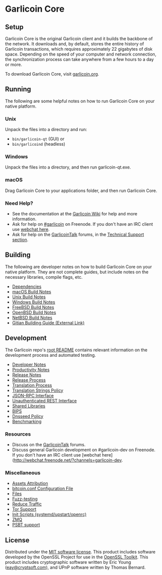 Garlicoin Core
=============

Setup
---------------------
Garlicoin Core is the original Garlicoin client and it builds the backbone of the network. It downloads and, by default, stores the entire history of Garlicoin transactions, which requires approximately 22 gigabytes of disk space. Depending on the speed of your computer and network connection, the synchronization process can take anywhere from a few hours to a day or more.

To download Garlicoin Core, visit [garlicoin.org](https://garlicoin.org/).

Running
---------------------
The following are some helpful notes on how to run Garlicoin Core on your native platform.

### Unix

Unpack the files into a directory and run:

- `bin/garlicoin-qt` (GUI) or
- `bin/garlicoind` (headless)

### Windows

Unpack the files into a directory, and then run garlicoin-qt.exe.

### macOS

Drag Garlicoin Core to your applications folder, and then run Garlicoin Core.

### Need Help?

* See the documentation at the [Garlicoin Wiki](https://garlicoin.info/)
for help and more information.
* Ask for help on [#garlicoin](http://webchat.freenode.net?channels=garlicoin) on Freenode. If you don't have an IRC client use [webchat here](http://webchat.freenode.net?channels=garlicoin).
* Ask for help on the [GarlicoinTalk](https://garlicointalk.io/) forums, in the [Technical Support section](https://garlicointalk.io/c/technical-support).

Building
---------------------
The following are developer notes on how to build Garlicoin Core on your native platform. They are not complete guides, but include notes on the necessary libraries, compile flags, etc.

- [Dependencies](dependencies.md)
- [macOS Build Notes](build-osx.md)
- [Unix Build Notes](build-unix.md)
- [Windows Build Notes](build-windows.md)
- [FreeBSD Build Notes](build-freebsd.md)
- [OpenBSD Build Notes](build-openbsd.md)
- [NetBSD Build Notes](build-netbsd.md)
- [Gitian Building Guide (External Link)](https://github.com/bitcoin-core/docs/blob/master/gitian-building.md)

Development
---------------------
The Garlicoin repo's [root README](/README.md) contains relevant information on the development process and automated testing.

- [Developer Notes](developer-notes.md)
- [Productivity Notes](productivity.md)
- [Release Notes](release-notes.md)
- [Release Process](release-process.md)
- [Translation Process](translation_process.md)
- [Translation Strings Policy](translation_strings_policy.md)
- [JSON-RPC Interface](JSON-RPC-interface.md)
- [Unauthenticated REST Interface](REST-interface.md)
- [Shared Libraries](shared-libraries.md)
- [BIPS](bips.md)
- [Dnsseed Policy](dnsseed-policy.md)
- [Benchmarking](benchmarking.md)

### Resources
* Discuss on the [GarlicoinTalk](https://garlicointalk.io/) forums.
* Discuss general Garlicoin development on #garlicoin-dev on Freenode. If you don't have an IRC client use [webchat here](http://webchat.freenode.net/?channels=garlicoin-dev.

### Miscellaneous
- [Assets Attribution](assets-attribution.md)
- [bitcoin.conf Configuration File](bitcoin-conf.md)
- [Files](files.md)
- [Fuzz-testing](fuzzing.md)
- [Reduce Traffic](reduce-traffic.md)
- [Tor Support](tor.md)
- [Init Scripts (systemd/upstart/openrc)](init.md)
- [ZMQ](zmq.md)
- [PSBT support](psbt.md)

License
---------------------
Distributed under the [MIT software license](/COPYING).
This product includes software developed by the OpenSSL Project for use in the [OpenSSL Toolkit](https://www.openssl.org/). This product includes
cryptographic software written by Eric Young ([eay@cryptsoft.com](mailto:eay@cryptsoft.com)), and UPnP software written by Thomas Bernard.
